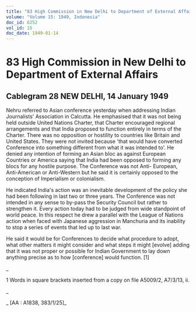 ```yaml
---
title: "83 High Commission in New Delhi to Department of External Affairs"
volume: "Volume 15: 1949, Indonesia"
doc_id: 6252
vol_id: 15
doc_date: 1949-01-14
---
```


# 83 High Commission in New Delhi to Department of External Affairs

## Cablegram 28 NEW DELHI, 14 January 1949

Nehru referred to Asian conference yesterday when addressing Indian Journalists' Association in Calcutta. He emphasised that it was not being held outside United Nations Charter, that Charter encouraged regional arrangements and that India proposed to function entirely in terms of the Charter. There was no opposition or hostility to countries like Britain and United States. They were not invited because 'that would have converted Conference into something different from what it was intended to'. He denied any intention of forming an Asian bloc as against European Countries or America saying that India had been opposed to forming any blocs for any hostile purpose. The Conference was not Anti- European, Anti-American or Anti-Western but he said it is certainly opposed to the conception of Imperialism or colonialism.

He indicated India's action was an inevitable development of the policy she had been following in last two or three years. The Conference was not intended in any sense to by-pass the Security Council but rather to strengthen it. Every action today had to be judged from wide standpoint of world peace. In this respect he drew a parallel with the League of Nations action when faced with Japanese aggression in Manchuria and its inability to stop a series of events that led up to last war.

He said it would be for Conferences to decide what procedure to adopt, what other matters it might consider and what steps it might [evolve] adding that it was not proper or possible for Indian Government to lay down anything precise as to how [conference] would function. [1]

_

1 Words in square brackets inserted from a copy on file A5009/2, A7/3/13, ii.

_

_ [AA : A1838, 383/1/25]_
